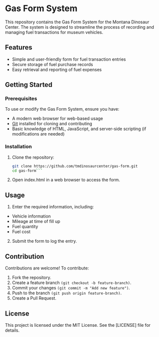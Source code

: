 # Gas Form System

This repository contains the Gas Form System for the Montana Dinosaur Center. The system is designed to streamline the process of recording and managing fuel transactions for museum vehicles.

## Features

- Simple and user-friendly form for fuel transaction entries
- Secure storage of fuel purchase records
- Easy retrieval and reporting of fuel expenses

## Getting Started

### Prerequisites

To use or modify the Gas Form System, ensure you have:

- A modern web browser for web-based usage
- [Git](https://git-scm.com/) installed for cloning and contributing
- Basic knowledge of HTML, JavaScript, and server-side scripting (if modifications are needed)

### Installation

1. Clone the repository:

   ```sh
   git clone https://github.com/tmdinosaurcenter/gas-form.git
   cd gas-form```

2. Open index.html in a web browser to access the form.
## Usage
1. Enter the required information, including:
 - Vehicle information
 - Mileage at time of fill up
 - Fuel quantity
 - Fuel cost
2. Submit the form to log the entry.
## Contribution
Contributions are welcome! To contribute:

1. Fork the repository.
2. Create a feature branch `(git checkout -b feature-branch)`.
3. Commit your changes `(git commit -m "Add new feature")`.
4. Push to the branch `(git push origin feature-branch)`.
5. Create a Pull Request.
## License
This project is licensed under the MIT License. See the [LICENSE] file for details.
